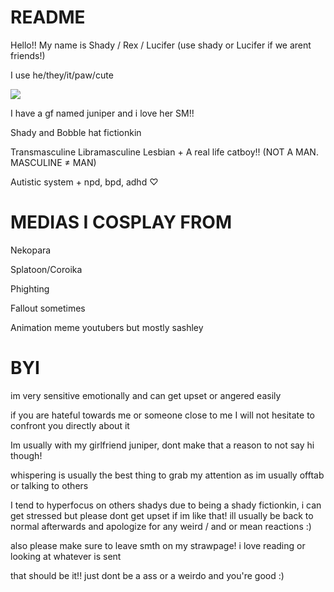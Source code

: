 # README
Hello!! My name is Shady / Rex / Lucifer (use shady or Lucifer if we arent friends!)

I use he/they/it/paw/cute

![](https://files.catbox.moe/m45rt2.gif)

I have a gf named juniper and i love her SM!!

Shady and Bobble hat fictionkin

Transmasculine Libramasculine Lesbian + A real life catboy!! (NOT A MAN. MASCULINE ≠ MAN)

Autistic system + npd, bpd, adhd ♡
# MEDIAS I COSPLAY FROM
Nekopara

Splatoon/Coroika

Phighting

Fallout sometimes

Animation meme youtubers but mostly sashley

# BYI

im very sensitive emotionally and can get upset or angered easily

if you are hateful towards me or someone close to me I will not hesitate to confront you directly about it

Im usually with my girlfriend juniper, dont make that a reason to not say hi though!

whispering is usually the best thing to grab my attention as im usually offtab or talking to others

I tend to hyperfocus on others shadys due to being a shady fictionkin, i can get stressed but please dont get upset if im like that! ill usually be back to normal afterwards and apologize for any weird / and or mean reactions :)

also please make sure to leave smth on my strawpage! i love reading or looking at whatever is sent

that should be it!! just dont be a ass or a weirdo and you're good :)
